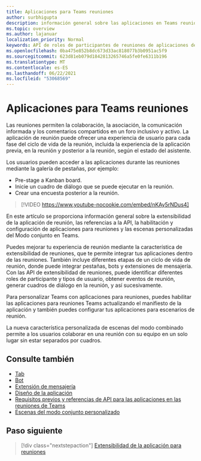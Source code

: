 ```yaml
---
title: Aplicaciones para Teams reuniones
author: surbhigupta
description: información general sobre las aplicaciones en Teams reuniones basadas en el rol de participante y usuario
ms.topic: overview
ms.author: lajanuar
localization_priority: Normal
keywords: API de roles de participantes de reuniones de aplicaciones de teams
ms.openlocfilehash: 0ba475e852b8dc673d33ac818077b3b0951ac5f9
ms.sourcegitcommit: 623d81eb079d1842813265746a5fe0fe6311b196
ms.translationtype: MT
ms.contentlocale: es-ES
ms.lasthandoff: 06/22/2021
ms.locfileid: "53068569"
---
```

# <a name="apps-for-teams-meetings"></a>Aplicaciones para Teams reuniones

Las reuniones permiten la colaboración, la asociación, la comunicación informada y los comentarios compartidos en un foro inclusivo y activo. La aplicación de reunión puede ofrecer una experiencia de usuario para cada fase del ciclo de vida de la reunión, incluida la experiencia de la aplicación previa, en la reunión y posterior a la reunión, según el estado del asistente.

Los usuarios pueden acceder a las aplicaciones durante las reuniones mediante la galería de pestañas, por ejemplo:

* Pre-stage a Kanban board.
* Inicie un cuadro de diálogo que se puede ejecutar en la reunión.
* Crear una encuesta posterior a la reunión.

> [!VIDEO https://www.youtube-nocookie.com/embed/nKAy5rNDus4]

En este artículo se proporciona información general sobre la extensibilidad de la aplicación de reunión, las referencias a la API, la habilitación y configuración de aplicaciones para reuniones y las escenas personalizadas del Modo conjunto en Teams.

Puedes mejorar tu experiencia de reunión mediante la característica de extensibilidad de reuniones, que te permite integrar tus aplicaciones dentro de las reuniones. También incluye diferentes etapas de un ciclo de vida de reunión, donde puede integrar pestañas, bots y extensiones de mensajería. Con las API de extensibilidad de reuniones, puede identificar diferentes roles de participante y tipos de usuario, obtener eventos de reunión, generar cuadros de diálogo en la reunión, y así sucesivamente.

Para personalizar Teams con aplicaciones para reuniones, puedes habilitar las aplicaciones para reuniones Teams actualizando el manifiesto de la aplicación y también puedes configurar tus aplicaciones para escenarios de reunión.

La nueva característica personalizada de escenas del modo combinado permite a los usuarios colaborar en una reunión con su equipo en un solo lugar sin estar separados por cuadros.

## <a name="see-also"></a>Consulte también

* [Tab](../tabs/what-are-tabs.md#understand-how-tabs-work)
* [Bot](../bots/what-are-bots.md)
* [Extensión de mensajería](../messaging-extensions/what-are-messaging-extensions.md)
* [Diseño de la aplicación](../apps-in-teams-meetings/design/designing-apps-in-meetings.md)
* [Requisitos previos y referencias de API para las aplicaciones en las reuniones de Teams](create-apps-for-teams-meetings.md)
* [Escenas del modo conjunto personalizado](~/apps-in-teams-meetings/teams-together-mode.md)

## <a name="next-step"></a>Paso siguiente

> [!div class="nextstepaction"]
> [Extensibilidad de la aplicación para reuniones](meeting-app-extensibility.md)
